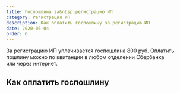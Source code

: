 ```yaml
---
title: Госпошлина за&nbsp;регистрацию ИП
category: Регистрация ИП
description: Как оплатить госпошлину за регистрацию ИП
date: 2020-06-04
order: 6
---
```


За&nbsp;регистрацию&nbsp;ИП уплачивается госпошлина 800&nbsp;руб. Оплатить пошлину можно по&nbsp;квитанции в&nbsp;любом отделении Сбербанка или&nbsp;через&nbsp;интернет.

<Alert message="С&nbsp;2019&nbsp;года отменили госпошлину за&nbsp;подачу документов на&nbsp;регистрацию&nbsp;ИП в&nbsp;электронном виде." type="warning" />

## Как оплатить госпошлину
